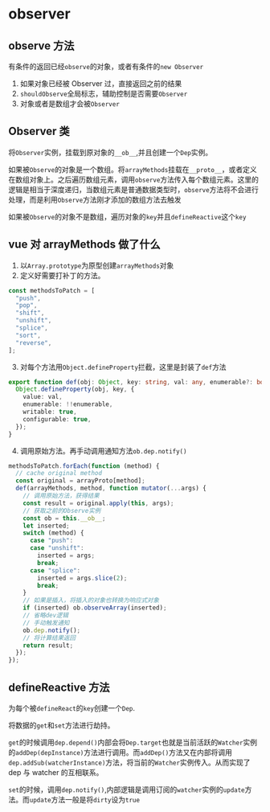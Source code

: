 # observer

## observe 方法

有条件的返回已经`observe`的对象，或者有条件的`new Observer`

1. 如果对象已经被 Observer 过，直接返回之前的结果
2. `shouldObserve`全局标志，辅助控制是否需要`Observer`
3. 对象或者是数组才会被`Observer`

## Observer 类

将`Observer`实例，挂载到原对象的`__ob__`,并且创建一个`Dep`实例。

如果被`Observe`的对象是一个数组。将`arrayMethods`挂载在`__proto__`，或者定义在数组对象上。之后遍历数组元素，调用`observe`方法传入每个数组元素。这里的逻辑是相当于深度递归，当数组元素是普通数据类型时，`observe`方法将不会进行处理，而是利用`Observe`方法刚才添加的数组方法去触发

如果被`Observe`的对象不是数组，遍历对象的`key`并且`defineReactive`这个`key`

## vue 对 arrayMethods 做了什么

1. 以`Array.prototype`为原型创建`arrayMethods`对象
2. 定义好需要打补丁的方法。

```js
const methodsToPatch = [
  "push",
  "pop",
  "shift",
  "unshift",
  "splice",
  "sort",
  "reverse",
];
```

3. 对每个方法用`Object.defineProperty`拦截，这里是封装了`def`方法

```ts
export function def(obj: Object, key: string, val: any, enumerable?: boolean) {
  Object.defineProperty(obj, key, {
    value: val,
    enumerable: !!enumerable,
    writable: true,
    configurable: true,
  });
}
```

4. 调用原始方法。再手动调用通知方法`ob.dep.notify()`

```ts
methodsToPatch.forEach(function (method) {
  // cache original method
  const original = arrayProto[method];
  def(arrayMethods, method, function mutator(...args) {
    // 调用原始方法，获得结果
    const result = original.apply(this, args);
    // 获取之前的Observe实例
    const ob = this.__ob__;
    let inserted;
    switch (method) {
      case "push":
      case "unshift":
        inserted = args;
        break;
      case "splice":
        inserted = args.slice(2);
        break;
    }
    // 如果是插入，将插入的对象也转换为响应式对象
    if (inserted) ob.observeArray(inserted);
    // 省略dev逻辑
    // 手动触发通知
    ob.dep.notify();
    // 将计算结果返回
    return result;
  });
});
```

## defineReactive 方法

为每个被`defineReact`的`key`创建一个`Dep`.

将数据的`get`和`set`方法进行劫持。

`get`的时候调用`dep.depend()`内部会将`Dep.target`也就是当前活跃的`Watcher`实例的`addDep(depInstance)`方法进行调用。而`addDep()`方法又在内部将调用`dep.addSub(watcherInstance)`方法，将当前的`Watcher`实例传入。从而实现了 dep 与 watcher 的互相联系。

`set`的时候，调用`dep.notify()`,内部逻辑是调用订阅的`watcher`实例的`update`方法。而`update`方法一般是将`dirty`设为`true`
